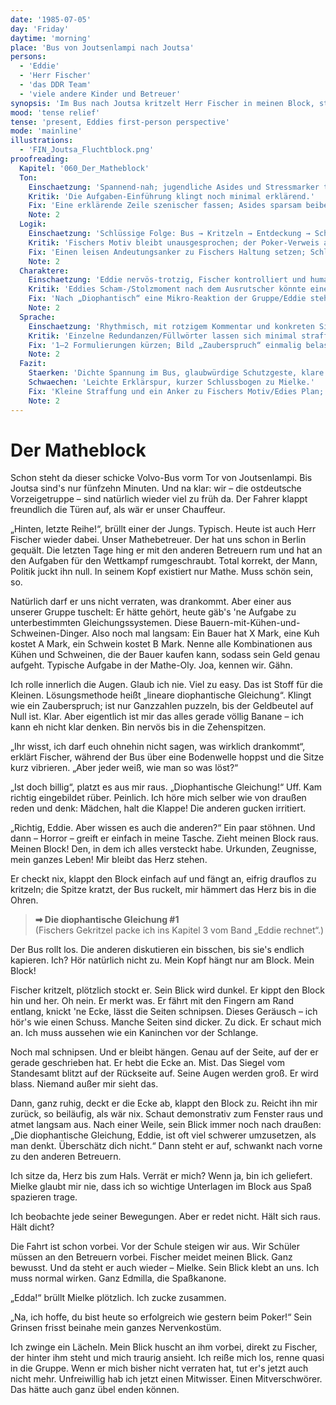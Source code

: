 ```yaml
---
date: '1985-07-05'
day: 'Friday'
daytime: 'morning'
place: 'Bus von Joutsenlampi nach Joutsa'
persons:
  - 'Eddie'
  - 'Herr Fischer'
  - 'das DDR Team'
  - 'viele andere Kinder und Betreuer'
synopsis: 'Im Bus nach Joutsa kritzelt Herr Fischer in meinen Block, stolpert über die versteckten Papiere – und deckt mich wortlos. Vor der Schule weicht er meinem Blick aus; Mielke lauert schon.'
mood: 'tense relief'
tense: 'present, Eddies first-person perspective'
mode: 'mainline'
illustrations:
  - 'FIN_Joutsa_Fluchtblock.png'
proofreading:
  Kapitel: '060_Der_Matheblock'
  Ton:
    Einschaetzung: 'Spannend-nah; jugendliche Asides und Stressmarker tragen die Szene.'
    Kritik: 'Die Aufgaben-Einführung klingt noch minimal erklärend.'
    Fix: 'Eine erklärende Zeile szenischer fassen; Asides sparsam beibehalten.'
    Note: 2
  Logik:
    Einschaetzung: 'Schlüssige Folge: Bus → Kritzeln → Entdeckung → Schutzgeste → Ankunft.'
    Kritik: 'Fischers Motiv bleibt unausgesprochen; der Poker-Verweis am Schluss steht kurz alleine.'
    Fix: 'Einen leisen Andeutungsanker zu Fischers Haltung setzen; Schluss mit einem Halbsatz an Eddies Plan koppeln.'
    Note: 2
  Charaktere:
    Einschaetzung: 'Eddie nervös‑trotzig, Fischer kontrolliert und human; Mielke bedrohlich im Hintergrund.'
    Kritik: 'Eddies Scham-/Stolzmoment nach dem Ausrutscher könnte einen Atemzug länger nachklingen.'
    Fix: 'Nach „Diophantisch“ eine Mikro‑Reaktion der Gruppe/Eddie stehen lassen.'
    Note: 2
  Sprache:
    Einschaetzung: 'Rhythmisch, mit rotzigem Kommentar und konkreten Sinneseindrücken (Ruckeln, Kratzen, Herz).'
    Kritik: 'Einzelne Redundanzen/Füllwörter lassen sich minimal straffen.'
    Fix: '1–2 Formulierungen kürzen; Bild „Zauberspruch“ einmalig belassen.'
    Note: 2
  Fazit:
    Staerken: 'Dichte Spannung im Bus, glaubwürdige Schutzgeste, klare Innenperspektive.'
    Schwaechen: 'Leichte Erklärspur, kurzer Schlussbogen zu Mielke.'
    Fix: 'Kleine Straffung und ein Anker zu Fischers Motiv/Edies Plan; Ton beibehalten.'
    Note: 2
---
```


# Der Matheblock

Schon steht da dieser schicke Volvo-Bus vorm Tor von Joutsenlampi. Bis Joutsa
sind's nur fünfzehn Minuten. Und na klar: wir – die ostdeutsche Vorzeigetruppe –
sind natürlich wieder viel zu früh da. Der Fahrer klappt freundlich die Türen
auf, als wär er unser Chauffeur.

„Hinten, letzte Reihe!“, brüllt einer der Jungs. Typisch. Heute ist auch Herr
Fischer wieder dabei. Unser Mathebetreuer. Der hat uns schon in Berlin gequält.
Die letzten Tage hing er mit den anderen Betreuern rum und hat an den Aufgaben
für den Wettkampf rumgeschraubt. Total korrekt, der Mann, Politik juckt ihn
null. In seinem Kopf existiert nur Mathe. Muss schön sein, so.

Natürlich darf er uns nicht verraten, was drankommt. Aber einer aus unserer
Gruppe tuschelt: Er hätte gehört, heute gäb's 'ne Aufgabe zu unterbestimmten
Gleichungssystemen. Diese Bauern-mit-Kühen-und-Schweinen-Dinger. Also noch mal
langsam: Ein Bauer hat X Mark, eine Kuh kostet A Mark, ein Schwein kostet B
Mark. Nenne alle Kombinationen aus Kühen und Schweinen, die der Bauer kaufen
kann, sodass sein Geld genau aufgeht. Typische Aufgabe in der Mathe-Oly. Joa,
kennen wir. Gähn.

Ich rolle innerlich die Augen. Glaub ich nie. Viel zu easy. Das ist Stoff für
die Kleinen. Lösungsmethode heißt „lineare diophantische Gleichung“. Klingt wie
ein Zauberspruch; ist nur Ganzzahlen puzzeln, bis der Geldbeutel auf Null ist.
Klar. Aber eigentlich ist mir das alles gerade völlig Banane – ich kann eh nicht
klar denken. Bin nervös bis in die Zehenspitzen.

„Ihr wisst, ich darf euch ohnehin nicht sagen, was wirklich drankommt“, erklärt
Fischer, während der Bus über eine Bodenwelle hoppst und die Sitze kurz
vibrieren. „Aber jeder weiß, wie man so was löst?“

„Ist doch billig“, platzt es aus mir raus. „Diophantische Gleichung!“ Uff. Kam
richtig eingebildet rüber. Peinlich. Ich höre mich selber wie von draußen reden
und denk: Mädchen, halt die Klappe! Die anderen gucken irritiert.

„Richtig, Eddie. Aber wissen es auch die anderen?“ Ein paar stöhnen. Und dann –
Horror – greift er einfach in meine Tasche. Zieht meinen Block raus. Meinen
Block! Den, in dem ich alles versteckt habe. Urkunden, Zeugnisse, mein ganzes
Leben! Mir bleibt das Herz stehen.

Er checkt nix, klappt den Block einfach auf und fängt an, eifrig drauflos zu
kritzeln; die Spitze kratzt, der Bus ruckelt, mir hämmert das Herz bis in die
Ohren.

> **➡ Die diophantische Gleichung #1**\
> (Fischers Gekritzel packe ich ins Kapitel 3 vom Band „Eddie rechnet“.)

Der Bus rollt los. Die anderen diskutieren ein bisschen, bis sie's endlich
kapieren. Ich? Hör natürlich nicht zu. Mein Kopf hängt nur am Block. Mein Block!

Fischer kritzelt, plötzlich stockt er. Sein Blick wird dunkel. Er kippt den
Block hin und her. Oh nein. Er merkt was. Er fährt mit den Fingern am Rand
entlang, knickt 'ne Ecke, lässt die Seiten schnipsen. Dieses Geräusch – ich
hör's wie einen Schuss. Manche Seiten sind dicker. Zu dick. Er schaut mich an.
Ich muss aussehen wie ein Kaninchen vor der Schlange.

Noch mal schnipsen. Und er bleibt hängen. Genau auf der Seite, auf der er gerade
geschrieben hat. Er hebt die Ecke an. Mist. Das Siegel vom Standesamt blitzt auf
der Rückseite auf. Seine Augen werden groß. Er wird blass. Niemand außer mir
sieht das.

Dann, ganz ruhig, deckt er die Ecke ab, klappt den Block zu. Reicht ihn mir
zurück, so beiläufig, als wär nix. Schaut demonstrativ zum Fenster raus und
atmet langsam aus. Nach einer Weile, sein Blick immer noch nach draußen: „Die
diophantische Gleichung, Eddie, ist oft viel schwerer umzusetzen, als man denkt.
Überschätz dich nicht.“ Dann steht er auf, schwankt nach vorne zu den anderen
Betreuern.

Ich sitze da, Herz bis zum Hals. Verrät er mich? Wenn ja, bin ich geliefert.
Mielke glaubt mir nie, dass ich so wichtige Unterlagen im Block aus Spaß
spazieren trage.

Ich beobachte jede seiner Bewegungen. Aber er redet nicht. Hält sich raus. Hält
dicht?

Die Fahrt ist schon vorbei. Vor der Schule steigen wir aus. Wir Schüler müssen
an den Betreuern vorbei. Fischer meidet meinen Blick. Ganz bewusst. Und da steht
er auch wieder – Mielke. Sein Blick klebt an uns. Ich muss normal wirken. Ganz
Edmilla, die Spaßkanone.

„Edda!“ brüllt Mielke plötzlich. Ich zucke zusammen.

„Na, ich hoffe, du bist heute so erfolgreich wie gestern beim Poker!“ Sein
Grinsen frisst beinahe mein ganzes Nervenkostüm.

Ich zwinge ein Lächeln. Mein Blick huscht an ihm vorbei, direkt zu Fischer, der
hinter ihm steht und mich traurig ansieht. Ich reiße mich los, renne quasi in
die Gruppe. Wenn er mich bisher nicht verraten hat, tut er's jetzt auch nicht
mehr. Unfreiwillig hab ich jetzt einen Mitwisser. Einen Mitverschwörer. Das
hätte auch ganz übel enden können.
